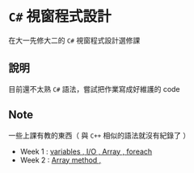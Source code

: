 # `C#` 視窗程式設計

在大一先修大二的 `C#` 視窗程式設計選修課

## 說明

目前還不太熟 `C#` 語法，嘗試把作業寫成好維護的 code 

## Note

一些上課有教的東西（ 與 `C++` 相似的語法就沒有紀錄了 ）

- Week 1 : 
[variables , I/O , Array , foreach ]()
- Week 2 :
[Array method , ]()